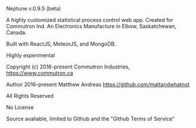Neptune v.0.9.5 (beta)

A highly customized statistical process control web app.
Created for Commutron Ind. An Electronics Manufacture in Elbow, Saskatchewan, Canada.

Built with ReactJS, MeteorJS, and MongoDB.

Highly experimental


Copyright (c) 2016-present Commutron Industries, https://www.commutron.ca

Author 2016-present Matthew Andreas https://github.com/mattandwhatnot

All Rights Reserved

No License

Source avaliable, limited to Github and the "Github Terms of Service"